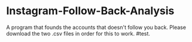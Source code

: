 # Instagram-Follow-Back-Analysis
A program that founds the accounts that doesn't follow you back.
Please download the two .csv files in order for this to work.
#test.
